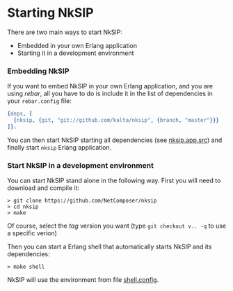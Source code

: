 # Starting NkSIP

There are two main ways to start NkSIP:
* Embedded in your own Erlang application
* Starting it in a development environment

### Embedding NkSIP

If you want to embed NkSIP in your own Erlang application, and you are using _rebar_, all you have to do is include it in the list of dependencies in your `rebar.config` file:

```erlang
{deps, [
  {nksip, {git, "git://github.com/kalta/nksip", {branch, "master"}}}
]}.
```
 
You can then start NkSIP starting all dependencies (see [nksip.app.src](../../src/nksip.app.src)) and finally start `nksip` Erlang application.



### Start NkSIP in a development environment

You can start NkSIP stand alone in the following way. First you will need to download and compile it:
```
> git clone https://github.com/NetComposer/nksip
> cd nksip
> make
```

Of course, select the _tag_ version you want (type `git checkout v.. -q` to use a specific verion)

Then you can start a Erlang shell that automatically starts NkSIP and its dependencies:
```
> make shell
```

NkSIP will use the environment from file [shell.config](../../config/shell.config).
